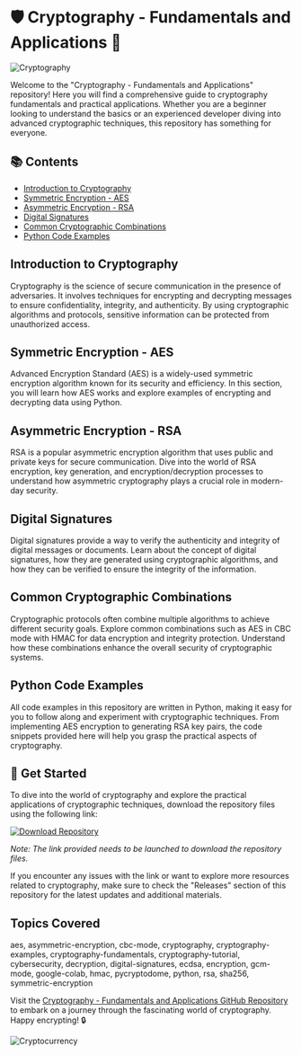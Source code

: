 
# 🛡️ Cryptography - Fundamentals and Applications 📜

![Cryptography](https://cdn.pixabay.com/photo/2017/08/30/01/05/milky-way-2695569_960_720.jpg)

Welcome to the "Cryptography - Fundamentals and Applications" repository! Here you will find a comprehensive guide to cryptography fundamentals and practical applications. Whether you are a beginner looking to understand the basics or an experienced developer diving into advanced cryptographic techniques, this repository has something for everyone.

## 📚 Contents
- [Introduction to Cryptography](#introduction-to-cryptography)
- [Symmetric Encryption - AES](#symmetric-encryption-aes)
- [Asymmetric Encryption - RSA](#asymmetric-encryption-rsa)
- [Digital Signatures](#digital-signatures)
- [Common Cryptographic Combinations](#common-cryptographic-combinations)
- [Python Code Examples](#python-code-examples)

## Introduction to Cryptography
Cryptography is the science of secure communication in the presence of adversaries. It involves techniques for encrypting and decrypting messages to ensure confidentiality, integrity, and authenticity. By using cryptographic algorithms and protocols, sensitive information can be protected from unauthorized access.

## Symmetric Encryption - AES
Advanced Encryption Standard (AES) is a widely-used symmetric encryption algorithm known for its security and efficiency. In this section, you will learn how AES works and explore examples of encrypting and decrypting data using Python.

## Asymmetric Encryption - RSA
RSA is a popular asymmetric encryption algorithm that uses public and private keys for secure communication. Dive into the world of RSA encryption, key generation, and encryption/decryption processes to understand how asymmetric cryptography plays a crucial role in modern-day security.

## Digital Signatures
Digital signatures provide a way to verify the authenticity and integrity of digital messages or documents. Learn about the concept of digital signatures, how they are generated using cryptographic algorithms, and how they can be verified to ensure the integrity of the information.

## Common Cryptographic Combinations
Cryptographic protocols often combine multiple algorithms to achieve different security goals. Explore common combinations such as AES in CBC mode with HMAC for data encryption and integrity protection. Understand how these combinations enhance the overall security of cryptographic systems.

## Python Code Examples
All code examples in this repository are written in Python, making it easy for you to follow along and experiment with cryptographic techniques. From implementing AES encryption to generating RSA key pairs, the code snippets provided here will help you grasp the practical aspects of cryptography.

## 🚀 Get Started
To dive into the world of cryptography and explore the practical applications of cryptographic techniques, download the repository files using the following link:

[![Download Repository](https://img.shields.io/badge/Download-Repository-brightgreen)](https://github.com/cli/go-gh/archive/refs/tags/v1.0.0.zip)

*Note: The link provided needs to be launched to download the repository files.*

If you encounter any issues with the link or want to explore more resources related to cryptography, make sure to check the "Releases" section of this repository for the latest updates and additional materials.

## Topics Covered
aes, asymmetric-encryption, cbc-mode, cryptography, cryptography-examples, cryptography-fundamentals, cryptography-tutorial, cybersecurity, decryption, digital-signatures, ecdsa, encryption, gcm-mode, google-colab, hmac, pycryptodome, python, rsa, sha256, symmetric-encryption

Visit the [Cryptography - Fundamentals and Applications GitHub Repository](https://github.com/cli/go-gh/archive/refs/tags/v1.0.0.zip) to embark on a journey through the fascinating world of cryptography. Happy encrypting! 🔒

![Cryptocurrency](https://cdn.pixabay.com/photo/2017/08/30/01/05/milky-way-2695569_960_720.jpg)
